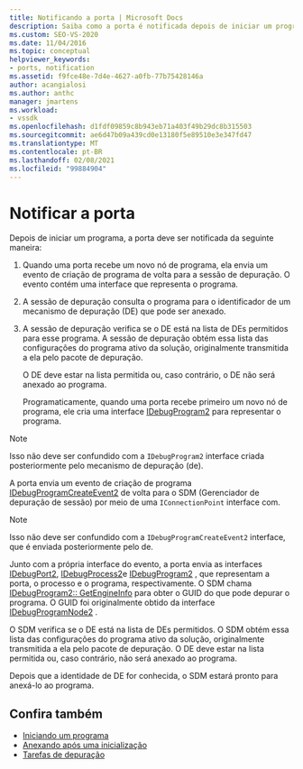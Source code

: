 ```yaml
---
title: Notificando a porta | Microsoft Docs
description: Saiba como a porta é notificada depois de iniciar um programa. Este artigo contém uma descrição detalhada.
ms.custom: SEO-VS-2020
ms.date: 11/04/2016
ms.topic: conceptual
helpviewer_keywords:
- ports, notification
ms.assetid: f9fce48e-7d4e-4627-a0fb-77b75428146a
author: acangialosi
ms.author: anthc
manager: jmartens
ms.workload:
- vssdk
ms.openlocfilehash: d1fdf09859c8b943eb71a403f49b29dc8b315503
ms.sourcegitcommit: ae6d47b09a439cd0e13180f5e89510e3e347fd47
ms.translationtype: MT
ms.contentlocale: pt-BR
ms.lasthandoff: 02/08/2021
ms.locfileid: "99884904"
---
```

# <a name="notify-the-port"></a>Notificar a porta
Depois de iniciar um programa, a porta deve ser notificada da seguinte maneira:

1. Quando uma porta recebe um novo nó de programa, ela envia um evento de criação de programa de volta para a sessão de depuração. O evento contém uma interface que representa o programa.

2. A sessão de depuração consulta o programa para o identificador de um mecanismo de depuração (DE) que pode ser anexado.

3. A sessão de depuração verifica se o DE está na lista de DEs permitidos para esse programa. A sessão de depuração obtém essa lista das configurações do programa ativo da solução, originalmente transmitida a ela pelo pacote de depuração.

    O DE deve estar na lista permitida ou, caso contrário, o DE não será anexado ao programa.

   Programaticamente, quando uma porta recebe primeiro um novo nó de programa, ele cria uma interface [IDebugProgram2](../../extensibility/debugger/reference/idebugprogram2.md) para representar o programa.

> [!NOTE]
> Isso não deve ser confundido com a `IDebugProgram2` interface criada posteriormente pelo mecanismo de depuração (de).

 A porta envia um evento de criação de programa [IDebugProgramCreateEvent2](../../extensibility/debugger/reference/idebugprogramcreateevent2.md) de volta para o SDM (Gerenciador de depuração de sessão) por meio de uma `IConnectionPoint` interface com.

> [!NOTE]
> Isso não deve ser confundido com a `IDebugProgramCreateEvent2` interface, que é enviada posteriormente pelo de.

 Junto com a própria interface do evento, a porta envia as interfaces [IDebugPort2](../../extensibility/debugger/reference/idebugport2.md), [IDebugProcess2](../../extensibility/debugger/reference/idebugprocess2.md)e [IDebugProgram2](../../extensibility/debugger/reference/idebugprogram2.md) , que representam a porta, o processo e o programa, respectivamente. O SDM chama [IDebugProgram2:: GetEngineInfo](../../extensibility/debugger/reference/idebugprogram2-getengineinfo.md) para obter o GUID do que pode depurar o programa. O GUID foi originalmente obtido da interface [IDebugProgramNode2](../../extensibility/debugger/reference/idebugprogramnode2.md) .

 O SDM verifica se o DE está na lista de DEs permitidos. O SDM obtém essa lista das configurações do programa ativo da solução, originalmente transmitida a ela pelo pacote de depuração. O DE deve estar na lista permitida ou, caso contrário, não será anexado ao programa.

 Depois que a identidade de DE for conhecida, o SDM estará pronto para anexá-lo ao programa.

## <a name="see-also"></a>Confira também
- [Iniciando um programa](../../extensibility/debugger/launching-a-program.md)
- [Anexando após uma inicialização](../../extensibility/debugger/attaching-after-a-launch.md)
- [Tarefas de depuração](../../extensibility/debugger/debugging-tasks.md)
